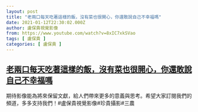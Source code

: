 ```yaml
---
layout: post
title: "老兩口每天吃著這樣的飯，沒有菜也很開心，你還敢說自己不幸福嗎"
date: 2021-01-12T22:30:02.000Z
author: 盧保貴視覺影像
from: https://www.youtube.com/watch?v=8xIC7xkSVao
tags: [ 盧保貴 ]
categories: [ 盧保貴 ]
---
```

<!--1610490602000-->
[老兩口每天吃著這樣的飯，沒有菜也很開心，你還敢說自己不幸福嗎](https://www.youtube.com/watch?v=8xIC7xkSVao)
------

<div>
期待影像能為將來保留文獻，給人們帶來更多的意義與思考。希望大家訂閱我們的頻道，多多支持我們！#盧保貴視覺影像#珍貴攝影#三農
</div>

